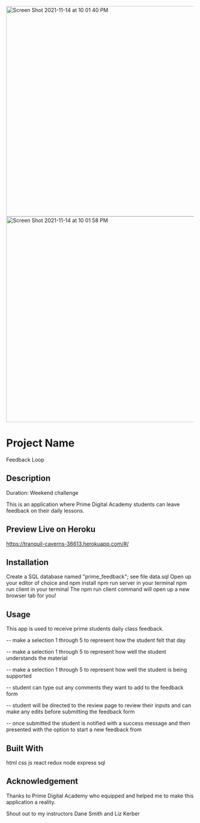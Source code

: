 
<img width="565" alt="Screen Shot 2021-11-14 at 10 01 40 PM" src="https://user-images.githubusercontent.com/85810386/147123684-84fda388-857e-433a-94e0-65f202720c3b.png">
<img width="553" alt="Screen Shot 2021-11-14 at 10 01 58 PM" src="https://user-images.githubusercontent.com/85810386/147123703-cfc0aeac-d27e-4e52-9baa-4fb3a9320ce9.png">

# Project Name

Feedback Loop

## Description

Duration: Weekend challenge

This is an application where Prime Digital Academy students can leave feedback on their daily lessons.

## Preview Live on Heroku
https://tranquil-caverns-36613.herokuapp.com/#/

## Installation

Create a SQL database named "prime_feedback"; see file data.sql 
Open up your editor of choice and npm install
npm run server in your terminal
npm run client in your terminal
The npm run client command will open up a new browser tab for you!


## Usage

This app is used to receive prime students daily class feedback.

-- make a selection 1 through 5 to represent how the student felt that day

-- make a selection 1 through 5 to represent how well the student understands the material

-- make a selection 1 through 5 to represent how well the student is being supported

-- student can type out any comments they want to add to the feedback form

-- student will be directed to the review page to review their inputs and can make any edits before submitting the feedback form

-- once submitted the student is notified with a success message and then presented with the option to start a new feedback from 


## Built With

html
css
js
react
redux
node
express
sql

## Acknowledgement

Thanks to Prime Digital Academy who equipped and helped me to make this application a reality.

Shout out to my instructors Dane Smith and Liz Kerber
